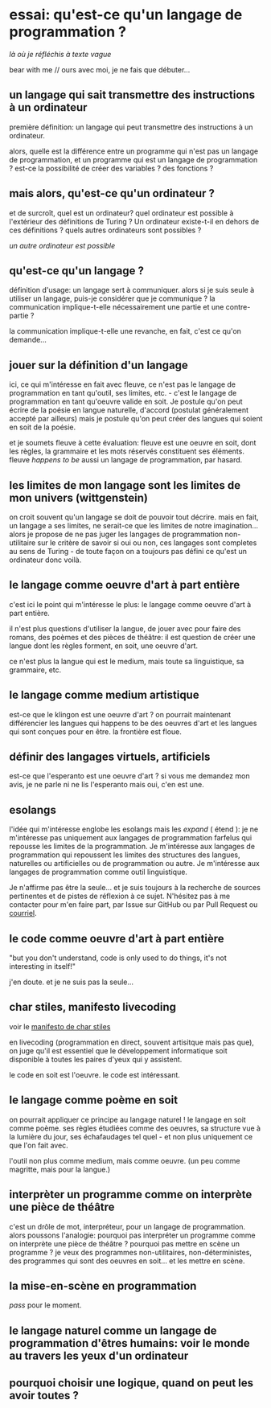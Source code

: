 # essai: qu'est-ce qu'un langage de programmation ?
*là où je réfléchis à texte vague*

bear with me // ours avec moi, je ne fais que débuter...

## un langage qui sait transmettre des instructions à un ordinateur

première définition: un langage qui peut transmettre des instructions à un ordinateur.

alors, quelle est la différence entre un programme qui n'est pas un langage de programmation, et un programme qui est un langage de programmation ? est-ce la possibilité de créer des variables ? des fonctions ?

## mais alors, qu'est-ce qu'un ordinateur ?

et de surcroît, quel est un ordinateur? quel ordinateur est possible à l'extérieur des définitions de Turing ? Un ordinateur existe-t-il en dehors de ces définitions ? quels autres ordinateurs sont possibles ?

*un autre ordinateur est possible*

## qu'est-ce qu'un langage ?

définition d'usage: un langage sert à communiquer. alors si je suis seule à utiliser un langage, puis-je considérer que je communique ? la communication implique-t-elle nécessairement une partie et une contre-partie ?

la communication implique-t-elle une revanche, en fait, c'est ce qu'on demande...

## jouer sur la définition d'un langage

ici, ce qui m'intéresse en fait avec fleuve, ce n'est pas le langage de programmation en tant qu'outil, ses limites, etc. - c'est le langage de programmation en tant qu'oeuvre valide en soit. Je postule qu'on peut écrire de la poésie en langue naturelle, d'accord (postulat généralement accepté par ailleurs) mais je postule qu'on peut créer des langues qui soient en soit de la poésie.

et je soumets fleuve à cette évaluation: fleuve est une oeuvre en soit, dont les règles, la grammaire et les mots réservés constituent ses éléments. fleuve *happens to be* aussi un langage de programmation, par hasard. 

## les limites de mon langage sont les limites de mon univers (wittgenstein)

on croit souvent qu'un langage se doit de pouvoir tout décrire. mais en fait, un langage a ses limites, ne serait-ce que les limites de notre imagination... alors je propose de ne pas juger les langages de programmation non-utilitaire sur le critère de savoir si oui ou non, ces langages sont completes au sens de Turing - de toute façon on a toujours pas défini ce qu'est un ordinateur donc voilà.

## le langage comme oeuvre d'art à part entière

c'est ici le point qui m'intéresse le plus: le langage comme oeuvre d'art à part entière.

il n'est plus questions d'utiliser la langue, de jouer avec pour faire des romans, des poèmes et des pièces de théâtre: il est question de créer une langue dont les règles forment, en soit, une oeuvre d'art.

ce n'est plus la langue qui est le medium, mais toute sa linguistique, sa grammaire, etc.

## le langage comme medium artistique

est-ce que le klingon est une oeuvre d'art ? on pourrait maintenant différencier les langues qui happens to be des oeuvres d'art et les langues qui sont conçues pour en être. la frontière est floue. 

## définir des langages virtuels, artificiels

est-ce que l'esperanto est une oeuvre d'art ? si vous me demandez mon avis, je ne parle ni ne lis l'esperanto mais oui, c'en est une.

## esolangs

l'idée qui m'intéresse englobe les esolangs mais les *expand* ( étend ): je ne m'intéresse pas uniquement aux langages de programmation farfelus qui repousse les limites de la programmation. Je m'intéresse aux langages de programmation qui repoussent les limites des structures des langues, naturelles ou artificielles ou de programmation ou autre. Je m'intéresse aux langages de programmation comme outil linguistique.

Je n'affirme pas être la seule... et je suis toujours à la recherche de sources pertinentes et de pistes de réflexion à ce sujet. N'hésitez pas à me contacter pour m'en faire part, par Issue sur GitHub ou par Pull Request ou [courriel](fleuve.programmation@gmail.com).

## le code comme oeuvre d'art à part entière

"but you don't understand, code is only used to do things, it's not interesting in itself!"

j'en doute. et je ne suis pas la seule...

## char stiles, manifesto livecoding

voir le [manifesto de char stiles](http://charstiles.com/keystrokes/)

en livecoding (programmation en direct, souvent artisitque mais pas que), on juge qu'il est essentiel que le développement informatique soit disponible à toutes les paires d'yeux qui y assistent.

le code en soit est l'oeuvre. le code est intéressant.

## le langage comme poème en soit

on pourrait appliquer ce principe au langage naturel ! le langage en soit comme poème. ses règles étudiées comme des oeuvres, sa structure vue à la lumière du jour, ses échafaudages tel quel - et non plus uniquement ce que l'on fait avec.

l'outil non plus comme medium, mais comme oeuvre. (un peu comme magritte, mais pour la langue.)

## interprèter un programme comme on interprète une pièce de théâtre

c'est un drôle de mot, interpréteur, pour un langage de programmation. alors poussons l'analogie: pourquoi pas interpréter un programme comme on interprète une pièce de théâtre ? pourquoi pas mettre en scène un programme ? je veux des programmes non-utilitaires, non-déterministes, des programmes qui sont des oeuvres en soit... et les mettre en scène.

## la mise-en-scène en programmation

*pass* pour le moment.

## le langage naturel comme un langage de programmation d'êtres humains: voir le monde au travers les yeux d'un ordinateur

## pourquoi choisir une logique, quand on peut les avoir toutes ?



